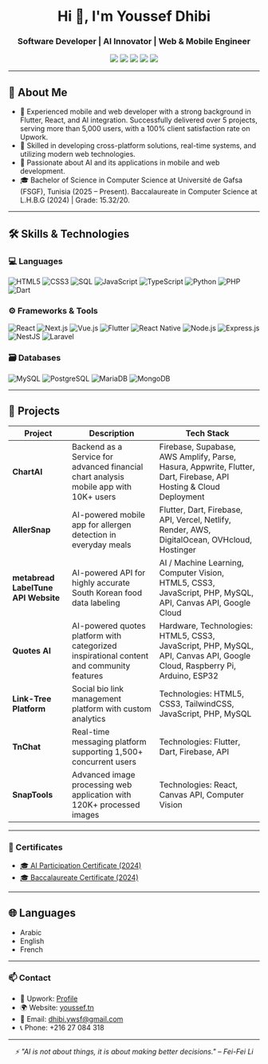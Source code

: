<h1 align="center">Hi 👋, I'm Youssef Dhibi</h1>
<h3 align="center">Software Developer | AI Innovator | Web & Mobile Engineer</h3>

<p align="center">
  <a href="https://youssef.tn"><img src="https://img.shields.io/badge/Website-youssef.tn-blue?style=for-the-badge&logo=google-chrome&logoColor=white" /></a>
  <a href="https://github.com/youssefsz"><img src="https://img.shields.io/badge/GitHub-youssefsz-181717?style=for-the-badge&logo=github&logoColor=white" /></a>
  <a href="mailto:dhibi.ywsf@gmail.com"><img src="https://img.shields.io/badge/Email-dhibi.ywsf@gmail.com-D14836?style=for-the-badge&logo=gmail&logoColor=white" /></a>
  <a href="https://www.linkedin.com/in/youssef-dhibi-000021335/"><img src="https://img.shields.io/badge/LinkedIn-Youssef_Dhibi-0A66C2?style=for-the-badge&logo=linkedin&logoColor=white" /></a>
  <a href="https://www.upwork.com/freelancers/~018d73a89101d4651b"><img src="https://img.shields.io/badge/Upwork-Freelancer-6FDA44?style=for-the-badge&logo=upwork&logoColor=white" /></a>
</p>

---

## 🧠 About Me

- 🎯 Experienced mobile and web developer with a strong background in Flutter, React, and AI integration. Successfully delivered over 5 projects, serving more than 5,000 users, with a 100% client satisfaction rate on Upwork.
- 🚀 Skilled in developing cross-platform solutions, real-time systems, and utilizing modern web technologies.
- 🧠 Passionate about AI and its applications in mobile and web development.
- 🎓 Bachelor of Science in Computer Science at Université de Gafsa (FSGF), Tunisia (2025 – Present). Baccalaureate in Computer Science at L.H.B.G (2024) | Grade: 15.32/20.

---

## 🛠️ Skills & Technologies

### 💻 Languages
![HTML5](https://img.shields.io/badge/HTML5-E34F26?style=flat-square&logo=html5&logoColor=white)
![CSS3](https://img.shields.io/badge/CSS3-1572B6?style=flat-square&logo=css3&logoColor=white)
![SQL](https://img.shields.io/badge/SQL-339933?style=flat-square&logo=sql&logoColor=white)
![JavaScript](https://img.shields.io/badge/JavaScript-F7DF1E?style=flat-square&logo=javascript&logoColor=black)
![TypeScript](https://img.shields.io/badge/TypeScript-3178C6?style=flat-square&logo=typescript&logoColor=white)
![Python](https://img.shields.io/badge/Python-3776AB?style=flat-square&logo=python&logoColor=white)
![PHP](https://img.shields.io/badge/PHP-777BB4?style=flat-square&logo=php&logoColor=white)
![Dart](https://img.shields.io/badge/Dart-0175C2?style=flat-square&logo=dart&logoColor=white)

### ⚙️ Frameworks & Tools
![React](https://img.shields.io/badge/React-61DAFB?style=flat-square&logo=react&logoColor=black)
![Next.js](https://img.shields.io/badge/Next.js-000000?style=flat-square&logo=nextdotjs&logoColor=white)
![Vue.js](https://img.shields.io/badge/Vue.js-4FC08D?style=flat-square&logo=vue.js&logoColor=white)
![Flutter](https://img.shields.io/badge/Flutter-02569B?style=flat-square&logo=flutter&logoColor=white)
![React Native](https://img.shields.io/badge/React%20Native-61DAFB?style=flat-square&logo=react&logoColor=black)
![Node.js](https://img.shields.io/badge/Node.js-339933?style=flat-square&logo=node.js&logoColor=white)
![Express.js](https://img.shields.io/badge/Express.js-000000?style=flat-square&logo=express&logoColor=white)
![NestJS](https://img.shields.io/badge/NestJS-E0234E?style=flat-square&logo=nestjs&logoColor=white)
![Laravel](https://img.shields.io/badge/Laravel-FF2900?style=flat-square&logo=laravel&logoColor=white)

### 🗃️ Databases
![MySQL](https://img.shields.io/badge/MySQL-4479A1?style=flat-square&logo=mysql&logoColor=white)
![PostgreSQL](https://img.shields.io/badge/PostgreSQL-31708F?style=flat-square&logo=postgresql&logoColor=white)
![MariaDB](https://img.shields.io/badge/MariaDB-003349?style=flat-square&logo=mariadb&logoColor=white)
![MongoDB](https://img.shields.io/badge/MongoDB-47A248?style=flat-square&logo=mongodb&logoColor=white)

---

## 📱 Projects

| Project | Description | Tech Stack |
|---------|-------------|------------|
| **ChartAI** | Backend as a Service for advanced financial chart analysis mobile app with 10K+ users | Firebase, Supabase, AWS Amplify, Parse, Hasura, Appwrite, Flutter, Dart, Firebase, API Hosting & Cloud Deployment |
| **AllerSnap** | AI-powered mobile app for allergen detection in everyday meals | Flutter, Dart, Firebase, API, Vercel, Netlify, Render, AWS, DigitalOcean, OVHcloud, Hostinger |
| **metabread LabelTune API Website** | AI-powered API for highly accurate South Korean food data labeling | AI / Machine Learning, Computer Vision, HTML5, CSS3, JavaScript, PHP, MySQL, API, Canvas API, Google Cloud |
| **Quotes AI** | AI-powered quotes platform with categorized inspirational content and community features | Hardware, Technologies: HTML5, CSS3, JavaScript, PHP, MySQL, API, Canvas API, Google Cloud, Raspberry Pi, Arduino, ESP32 |
| **Link-Tree Platform** | Social bio link management platform with custom analytics | Technologies: HTML5, CSS3, TailwindCSS, JavaScript, PHP, MySQL |
| **TnChat** | Real-time messaging platform supporting 1,500+ concurrent users | Technologies: Flutter, Dart, Firebase, API |
| **SnapTools** | Advanced image processing web application with 120K+ processed images | Technologies: React, Canvas API, Computer Vision |

---
### 📜 Certificates

- [🎓 AI Participation Certificate (2024)](https://youssef.tn/certificate/ai-certificate.jpg)
- [🎓 Baccalaureate Certificate (2024)](https://youssef.tn/certificate/certificate_bac.jpg.png)

---

## 🌐 Languages

- Arabic
- English
- French

---

### 📫 Contact

- 💼 Upwork: [Profile](https://www.upwork.com/freelancers/~018d73a89101d4651b)
- 🌍 Website: [youssef.tn](https://youssef.tn)
- 📧 Email: [dhibi.ywsf@gmail.com](mailto:dhibi.ywsf@gmail.com)
- 📞 Phone: +216 27 084 318

---

<p align="center">
  <em>⚡ "AI is not about things, it is about making better decisions." – Fei-Fei Li</em>
</p>

